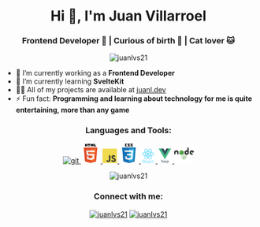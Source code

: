 <h1 align="center">Hi 👋, I'm Juan Villarroel</h1>
<h3 align="center">Frontend Developer 🚀 | Curious of birth 🔎 | Cat lover 🐱</h3>

<p align="center">
    <img  src="https://i.imgur.com/BQ9xwxB.png" alt="juanlvs21" />
</p>

- 🔭 I’m currently working  as a **Frontend Developer**
- 🌱 I’m currently learning **SvelteKit**
- 👨‍💻 All of my projects are available at [juanl.dev](https://www.juanl.dev)
- ⚡ Fun fact: **Programming and learning about technology for me is quite entertaining, more than any game**

<h3 align="center">Languages and Tools:</h3>
<p align="center">  
    <a href="https://git-scm.com/" target="_blank"> 
        <img src="https://www.vectorlogo.zone/logos/git-scm/git-scm-icon.svg" alt="git" width="30" height="30"/> 
    </a> 
    <a href="https://www.w3.org/html/" target="_blank"> 
        <img src="https://raw.githubusercontent.com/devicons/devicon/master/icons/html5/html5-original-wordmark.svg" alt="html5" width="40" height="40"/> 
    </a>
    <a href="https://developer.mozilla.org/en-US/docs/Web/JavaScript" target="_blank"> 
        <img src="https://raw.githubusercontent.com/devicons/devicon/master/icons/javascript/javascript-original.svg" alt="javascript" width="30" height="30"/> 
    </a> 
    <a href="https://www.w3schools.com/css/" target="_blank">  
        <img src="https://raw.githubusercontent.com/devicons/devicon/master/icons/css3/css3-original-wordmark.svg" alt="css3" width="40" height="40">
    </a>
    <a href="https://reactjs.org/" target="_blank"> 
        <img src="https://raw.githubusercontent.com/devicons/devicon/master/icons/react/react-original-wordmark.svg" alt="react" width="30" height="30"/> 
    </a> 
    <a href="https://vuejs.org/" target="_blank"> 
        <img src="https://raw.githubusercontent.com/devicons/devicon/master/icons/vuejs/vuejs-original-wordmark.svg" alt="vuejs" width="30" height="30"/> 
    </a> 
    <a href="https://nodejs.org" target="_blank"> 
        <img src="https://raw.githubusercontent.com/devicons/devicon/master/icons/nodejs/nodejs-original-wordmark.svg" alt="nodejs" width="40" height="40"/> 
    </a> 
</p>

<p align="center"><img  src="https://github-readme-stats.vercel.app/api/top-langs?username=juanlvs21&show_icons=true&locale=en&layout=compact" alt="juanlvs21" /></p>

<h3 align="center">Connect with me:</h3>
<p align="center">
<a href="https://twitter.com/juanlvs21" target="blank"><img align="center" src="https://cdn.jsdelivr.net/npm/simple-icons@3.0.1/icons/twitter.svg" alt="juanlvs21" height="20" width="30" /></a>
<a href="https://linkedin.com/in/juanlvs21" target="blank"><img align="center" src="https://cdn.jsdelivr.net/npm/simple-icons@3.0.1/icons/linkedin.svg" alt="juanlvs21" height="20" width="30" /></a>
</p>

